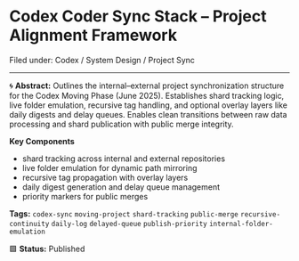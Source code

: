 # Codex Coder Sync Stack – Project Alignment Framework

Filed under: Codex / System Design / Project Sync

---

🌀 **Abstract:**
Outlines the internal–external project synchronization structure for the Codex Moving Phase (June 2025). Establishes shard tracking logic, live folder emulation, recursive tag handling, and optional overlay layers like daily digests and delay queues. Enables clean transitions between raw data processing and shard publication with public merge integrity.

**Key Components**
- shard tracking across internal and external repositories
- live folder emulation for dynamic path mirroring
- recursive tag propagation with overlay layers
- daily digest generation and delay queue management
- priority markers for public merges

**Tags:** `codex-sync` `moving-project` `shard-tracking` `public-merge` `recursive-continuity` `daily-log` `delayed-queue` `publish-priority` `internal-folder-emulation`

🟩 **Status:** Published

